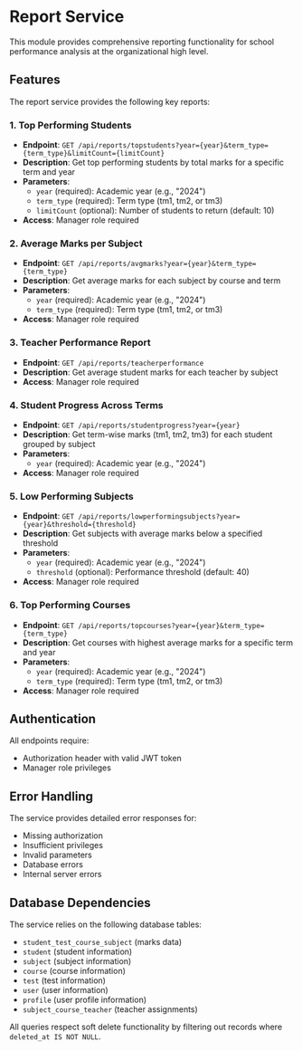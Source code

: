 # Report Service

This module provides comprehensive reporting functionality for school performance analysis at the organizational high level.

## Features

The report service provides the following key reports:

### 1. Top Performing Students
- **Endpoint**: `GET /api/reports/topstudents?year={year}&term_type={term_type}&limitCount={limitCount}`
- **Description**: Get top performing students by total marks for a specific term and year
- **Parameters**:
  - `year` (required): Academic year (e.g., "2024")
  - `term_type` (required): Term type (tm1, tm2, or tm3)
  - `limitCount` (optional): Number of students to return (default: 10)
- **Access**: Manager role required

### 2. Average Marks per Subject
- **Endpoint**: `GET /api/reports/avgmarks?year={year}&term_type={term_type}`
- **Description**: Get average marks for each subject by course and term
- **Parameters**:
  - `year` (required): Academic year (e.g., "2024")
  - `term_type` (required): Term type (tm1, tm2, or tm3)
- **Access**: Manager role required

### 3. Teacher Performance Report
- **Endpoint**: `GET /api/reports/teacherperformance`
- **Description**: Get average student marks for each teacher by subject
- **Access**: Manager role required

### 4. Student Progress Across Terms
- **Endpoint**: `GET /api/reports/studentprogress?year={year}`
- **Description**: Get term-wise marks (tm1, tm2, tm3) for each student grouped by subject
- **Parameters**:
  - `year` (required): Academic year (e.g., "2024")
- **Access**: Manager role required

### 5. Low Performing Subjects
- **Endpoint**: `GET /api/reports/lowperformingsubjects?year={year}&threshold={threshold}`
- **Description**: Get subjects with average marks below a specified threshold
- **Parameters**:
  - `year` (required): Academic year (e.g., "2024")
  - `threshold` (optional): Performance threshold (default: 40)
- **Access**: Manager role required

### 6. Top Performing Courses
- **Endpoint**: `GET /api/reports/topcourses?year={year}&term_type={term_type}`
- **Description**: Get courses with highest average marks for a specific term and year
- **Parameters**:
  - `year` (required): Academic year (e.g., "2024")
  - `term_type` (required): Term type (tm1, tm2, or tm3)
- **Access**: Manager role required

## Authentication

All endpoints require:
- Authorization header with valid JWT token
- Manager role privileges

## Error Handling

The service provides detailed error responses for:
- Missing authorization
- Insufficient privileges
- Invalid parameters
- Database errors
- Internal server errors

## Database Dependencies

The service relies on the following database tables:
- `student_test_course_subject` (marks data)
- `student` (student information)
- `subject` (subject information)
- `course` (course information)
- `test` (test information)
- `user` (user information)
- `profile` (user profile information)
- `subject_course_teacher` (teacher assignments)

All queries respect soft delete functionality by filtering out records where `deleted_at IS NOT NULL`.
